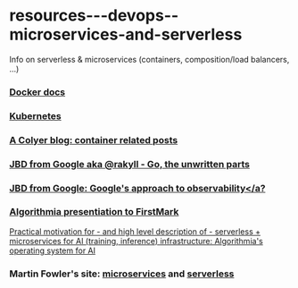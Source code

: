 # resources---devops--microservices-and-serverless
Info on serverless &amp; microservices (containers, composition/load balancers, ...)

### <a href="https://docs.docker.com/" target="_blank">Docker docs</a>

### <a href="https://kubernetes.io/" target="_blank">Kubernetes</a>

### <a href="https://gist.github.com/acolyer/23043b422046803d0a78ceb934fa8cc0" target="_blank">A Colyer blog: container related posts</a>

### <a href="https://rakyll.org/" target="_blank">JBD from Google aka @rakyll - Go, the unwritten parts</a>

### <a href="https://medium.com/@rakyll/googles-approach-to-observability-frameworks-c89fc1f0e058" target="_blank">JBD from Google: Google's approach to observability</a?

### Algorithmia presentiation to FirstMark
Practical motivation for - and high level description of - serverless + microservices for AI (training, inference) infrastructure:
<a href="http://firstmarkcap.com/insights/building-operating-system-ai/" target="_blank">Algorithmia's operating system for AI</a>

### Martin Fowler's site: <a href="https://martinfowler.com/microservices/" target="_blank">microservices</a> and <a href="https://martinfowler.com/articles/serverless.html" target="_blank">serverless</a>
